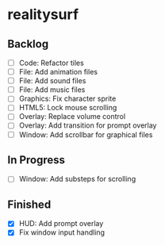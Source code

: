 # realitysurf

## Backlog
- [ ] Code: Refactor tiles
- [ ] File: Add animation files
- [ ] File: Add sound files
- [ ] File: Add music files
- [ ] Graphics: Fix character sprite
- [ ] HTML5: Lock mouse scrolling
- [ ] Overlay: Replace volume control
- [ ] Overlay: Add transition for prompt overlay
- [ ] Window: Add scrollbar for graphical files
## In Progress
- [ ] Window: Add substeps for scrolling
## Finished
- [X] HUD: Add prompt overlay
- [X] Fix window input handling